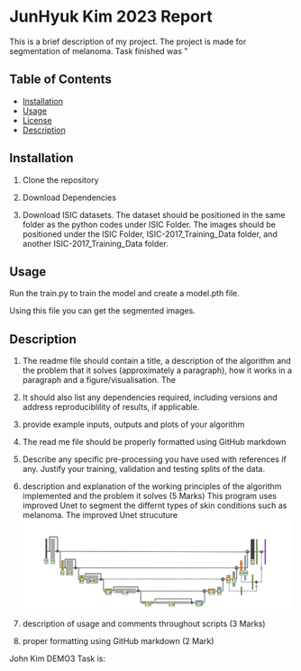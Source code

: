 # JunHyuk Kim 2023 Report 

This is a brief description of my project. The project is made for segmentation of melanoma. 
Task finished was "

## Table of Contents
- [Installation](#installation)
- [Usage](#usage)
- [License](#license)
- [Description](#Description)


## Installation
1. Clone the repository
2. Download Dependencies


3. Download ISIC datasets.  The dataset should be positioned in the same folder as the python codes under ISIC Folder. The images should be positioned under the ISIC Folder, ISIC-2017_Training_Data folder, and another ISIC-2017_Training_Data folder.

## Usage
Run the train.py to train the model and create a model.pth file. 

Using this file you can get the segmented images.


## Description

1. The readme file should contain a title, a description of the algorithm and the problem that it solves
(approximately a paragraph), how it works in a paragraph and a figure/visualisation.
The 

2. It should also list any dependencies required, including versions and address reproduciblility of results,
if applicable.

3. provide example inputs, outputs and plots of your algorithm

4. The read me file should be properly formatted using GitHub markdown

5. Describe any specific pre-processing you have used with references if any. Justify your training, validation
and testing splits of the data.


1. description and explanation of the working principles of the algorithm implemented and the problem it
solves (5 Marks)
This program uses improved Unet to segment the differnt types of skin conditions such as melanoma.
The improved Unet strucuture    
![My Image Alt Text](image.png)
    
2. description of usage and comments throughout scripts (3 Marks)

3. proper formatting using GitHub markdown (2 Mark)




John Kim DEMO3
Task is: